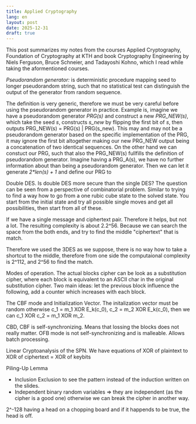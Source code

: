 ```yaml
---
title: Applied Cryptography
lang: en
layout: post
date: 2025-12-31
draft: true
---
```


This post summarizes my notes from the courses Applied Cryptography, Foundation of Cryptography at KTH and book Cryptography Engineering by Niels Ferguson, Bruce Schneier, and Tadayoshi Kohno, which I read while taking the aformentioned courses.

*Pseudorandom generator:* is deterministic procedure mapping seed to longer pseudorandom string, such that no statistical test can distinguish the output of the generator from random sequence.

The definition is very generic, therefore we must be very careful before using the pseudorandom generator in practice. Example is, imagine we have a pseudorandom generator *PRG(s)* and construct a new *PRG_NEW(s)*, which take the seed *s*, constructs *s_new* by flipping the first bit of *s*, then outputs PRG_NEW(s) = PRG(s) | PRG(s_new). This may and may not be a pseudorandom generator based on the specific implementation of the PRG, it may ignore the first bit altogether making our new PRG_NEW output being a concatenation of two identical sequences. On the other hand we can constuct our PRG, such that also the PRG_NEW(s) fullfills the definition of pseudorandom generator. Imagine having a PRG_A(s), we have no further information about than being a pseudorandom generator. Then we can let it generate *2\*len(s) + 1* and define our PRG to 

Double DES. Is double DES more secure than the single DES? The question can be seen from a perspective of combinatorial problem. Similar to trying to find a way how to go from a one rubic cube state to the solved state. You start from the initial state and try all possible single moves and get all possibilities, then start from all of these.

If we have a single message and ciphertext pair. Therefore it helps, but not a lot. The resulting complexity is about 2.2^56. Because we can search the space from the both ends, and try to find the middle "ciphertext" that is match.

Therefore we used the 3DES as we suppose, there is no way how to take a shortcut to the middle, therefore from one side the computaional complexity is 2^112, and 2^56 to find the match.

Modes of operation. The actual blocks cipher can be look as a substitution cipher, where each block is equivalent to an ASCII char in the original substitution cipher. Two main ideas: let the previous block influence the following, add a counter which increases with each block.

The CBF mode and Initialization Vector. The initalization vector must be random otherwise c_1 = m_1 XOR E_k(c_0), c_2 = m_2 XOR E_k(c_0), then we can c_1 XOR c_2 = m_1 XOR m_2. 

CBD, CBF is self-synchronizing. Means that lossing the blocks does not really matter.
OFB mode is not self-synchronizing and is malleable. Allows batch processing.

Linear Cryptoanalysis of the SPN. We have equations of XOR of plaintext to XOR of ciphertext = XOR of keybits

Piling-Up Lemma
- Inclusion Exclusion to see the pattern instead of the induction written on the slides.
- Independent binary random variables => they are independent (as the cipher is a good one) otherwise we can break the cipher in another way.

2^-128 having a head on a chopping board and if it happends to be true, the head is off.
